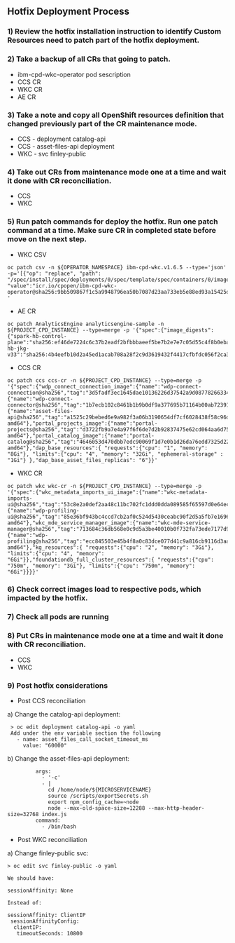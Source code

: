 ## Hotfix Deployment Process

### 1)	Review the hotfix installation instruction to identify Custom Resources need to patch part of the hotfix deployment.

### 2)	Take a backup of all CRs that going to patch.
-	ibm-cpd-wkc-operator pod sescription
-	CCS CR
-	WKC CR
-	AE CR


### 3)	Take a note and copy all OpenShift resources definition that changed previously part of the CR maintenance mode.
-	CCS - deployment catalog-api
-	CCS - asset-files-api deployment
-	WKC - svc finley-public

### 4)	Take out CRs from maintenance mode one at a time and wait it done with CR reconciliation. 
-	CCS 
-	WKC

### 5)	Run patch commands for deploy the hotfix. Run one patch command at a time. Make sure CR in completed state before move on the next step.
- WKC CSV
```
oc patch csv -n ${OPERATOR_NAMESPACE} ibm-cpd-wkc.v1.6.5 --type='json' -p='[{"op": "replace", "path": "/spec/install/spec/deployments/0/spec/template/spec/containers/0/image", "value":"icr.io/cpopen/ibm-cpd-wkc-operator@sha256:9bb509867f1c5a9948796ea50b7087d23aa733eb5e88ed93a15425d98221c5d0"}] '
```

- AE CR
```
oc patch AnalyticsEngine analyticsengine-sample -n ${PROJECT_CPD_INSTANCE} --type=merge -p '{"spec":{"image_digests":{"spark-hb-control-plane":"sha256:ef46de7224c6c37b2eadf2bfbbbaeef5be7b2e7e7c05d55c4f8b0eba1fb4e9e4","spark-hb-jkg-v33":"sha256:4b4eefb10d2a45ed1acab708a28f2c9d3619432f4417cfbfdc056f2ca3c085f7"}}}'
```

- CCS CR
```
oc patch ccs ccs-cr -n ${PROJECT_CPD_INSTANCE} --type=merge -p '{"spec":{"wdp_connect_connection_image":{"name":"wdp-connect-connection@sha256","tag":"3d5fadf3ec1645dae10136226d37542a9d087782663344a1f78e0ee3af7b5aa6","tag_metadata":"6.3.325"},"wdp_connect_connector_image":{"name":"wdp-connect-connector@sha256","tag":"1b7ecb102c8461b1b9b0df9a377695b71164b00ab72391ddf4b063bd45da670c","tag_metadata":"6.3.325"},"asset_files_api_image":{"name":"asset-files-api@sha256","tag":"a1525c29bebed6e9a982f3a06b3190654df7cf6028438f58c96d0c8f69e674c1","tag_metadata":"4.6.5.4.155-amd64"},"portal_projects_image":{"name":"portal-projects@sha256","tag":"d3722fb9a7e4a97f6f6de7d2b92837475e62cd064aa6d7590342e05620b16a6a","tag_metadata":"4.6.5.4.2504-amd64"},"portal_catalog_image":{"name":"portal-catalog@sha256","tag":"4646053d470dbb7edc90069f1d7e0b1d26da76edd7325d22af50535a61e42fed","tag_metadata":"0.4.2817-amd64"},"dap_base_resources":{ "requests":{"cpu": "1", "memory": "8Gi"}, "limits":{"cpu": "4", "memory": "32Gi", "ephemeral-storage" : "1Gi"} },"dap_base_asset_files_replicas": "6"}}'
```

- WKC CR
```
oc patch wkc wkc-cr -n ${PROJECT_CPD_INSTANCE} --type=merge -p '{"spec":{"wkc_metadata_imports_ui_image":{"name":"wkc-metadata-imports-ui@sha256","tag":"53c8e2a0def2aa48c11bc702fc1ddd0dda089585f65597d0e64ec6cfba3a103e","tag_metadata":"4.6.5511"},"wdp_profiling_ui_image":{"name":"wdp-profiling-ui@sha256","tag":"85e36bf943bc4ccd7cb2af0c524d5430ceabc90f2d5a5fb7e1696dbc251e5cc0","tag_metadata":"4.6.1203-amd64"},"wkc_mde_service_manager_image":{"name":"wkc-mde-service-manager@sha256","tag":"713684c36db568e0c9d5a3be40010b0f732fa73ede7177d9613bc040c53d6ab9","tag_metadata":"1.2.55"},"wdp_profiling_image":{"name":"wdp-profiling@sha256","tag":"ecc845503e45b4f8a0c83dce077d41c9a816cb9116d3aa411b000ec0eb916620","tag_metadata":"4.6.5031-amd64"},"kg_resources":{ "requests":{"cpu": "2", "memory": "3Gi"}, "limits":{"cpu": "4", "memory": "6Gi"}},"foundationdb_full_cluster_resources":{ "requests":{"cpu": "750m", "memory": "3Gi"}, "limits":{"cpu": "750m", "memory": "6Gi"}}}}'
```

### 6)	Check correct images load to respective pods, which impacted by the hotfix. 

### 7) Check all pods are running

### 8)	Put CRs in maintenance mode one at a time and wait it done with CR reconciliation. 
-	CCS 
-	WKC

### 9) Post hotfix considerations
- Post CCS reconciliation

a) Change the catalog-api deployment:
```
 > oc edit deployment catalog-api -o yaml
 Add under the env variable section the following
   - name: asset_files_call_socket_timeout_ms
     value: "60000"
```

b) Change the asset-files-api deployment:
```
         args:
           - '-c'
           - |
             cd /home/node/${MICROSERVICENAME}
             source /scripts/exportSecrets.sh
             export npm_config_cache=~node
             node --max-old-space-size=12288 --max-http-header-size=32768 index.js
         command:
           - /bin/bash
```

- Post WKC reconciliation

a) Change finley-public svc:
```
> oc edit svc finley-public -o yaml

We should have:

sessionAffinity: None

Instead of:

sessionAffinity: ClientIP
 sessionAffinityConfig:
  clientIP:
   timeoutSeconds: 10800
```
